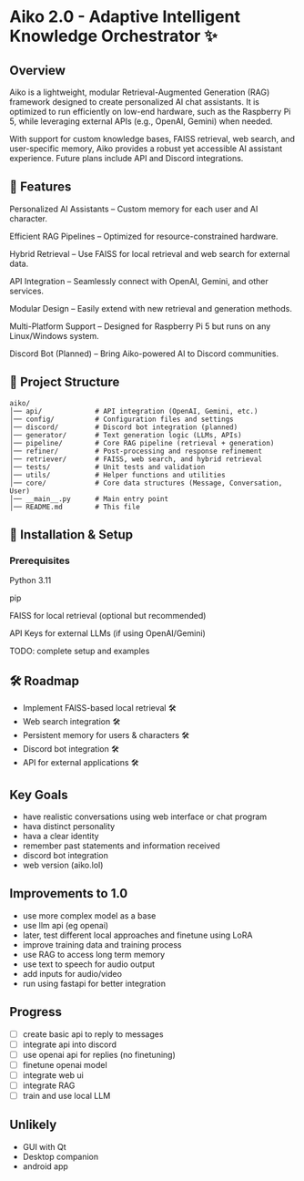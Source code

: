 # Aiko 2.0 - Adaptive Intelligent Knowledge Orchestrator ✨

## Overview

Aiko is a lightweight, modular Retrieval-Augmented Generation (RAG) framework designed to create personalized AI chat assistants. It is optimized to run efficiently on low-end hardware, such as the Raspberry Pi 5, while leveraging external APIs (e.g., OpenAI, Gemini) when needed.

With support for custom knowledge bases, FAISS retrieval, web search, and user-specific memory, Aiko provides a robust yet accessible AI assistant experience. Future plans include API and Discord integrations.

## 🌟 Features

Personalized AI Assistants – Custom memory for each user and AI character.

Efficient RAG Pipelines – Optimized for resource-constrained hardware.

Hybrid Retrieval – Use FAISS for local retrieval and web search for external data.

API Integration – Seamlessly connect with OpenAI, Gemini, and other services.

Modular Design – Easily extend with new retrieval and generation methods.

Multi-Platform Support – Designed for Raspberry Pi 5 but runs on any Linux/Windows system.

Discord Bot (Planned) – Bring Aiko-powered AI to Discord communities.

## 📂 Project Structure
```
aiko/
│── api/             # API integration (OpenAI, Gemini, etc.)
│── config/          # Configuration files and settings
│── discord/         # Discord bot integration (planned)
│── generator/       # Text generation logic (LLMs, APIs)
│── pipeline/        # Core RAG pipeline (retrieval + generation)
│── refiner/         # Post-processing and response refinement
│── retriever/       # FAISS, web search, and hybrid retrieval
│── tests/           # Unit tests and validation
│── utils/           # Helper functions and utilities
│── core/            # Core data structures (Message, Conversation, User)
│── __main__.py      # Main entry point
│── README.md        # This file
```
## 🚀 Installation & Setup

### Prerequisites

Python 3.11

pip

FAISS for local retrieval (optional but recommended)

API Keys for external LLMs (if using OpenAI/Gemini)

TODO: complete setup and examples

## 🛠 Roadmap

- Implement FAISS-based local retrieval 🛠
- Web search integration 🛠
- Persistent memory for users & characters 🛠
- Discord bot integration 🛠
- API for external applications 🛠

## Key Goals
- have realistic conversations using web interface or chat program
- hava distinct personality
- hava a clear identity
- remember past statements and information received
- discord bot integration
- web version (aiko.lol)

## Improvements to 1.0
- use more complex model as a base
- use llm api (eg openai)
- later, test different local approaches and finetune using LoRA
- improve training data and training process
- use RAG to access long term memory
- use text to speech for audio output
- add inputs for audio/video
- run using fastapi for better integration 

## Progress
- [ ] create basic api to reply to messages
- [ ] integrate api into discord
- [ ] use openai api for replies (no finetuning)
- [ ] finetune openai model
- [ ] integrate web ui
- [ ] integrate RAG
- [ ] train and use local LLM

## Unlikely
- GUI with Qt
- Desktop companion
- android app